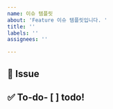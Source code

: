 ```yaml
---
name: 이슈 템플릿
about: 'Feature 이슈 템플릿입니다. '
title: ''
labels: ''
assignees: ''

---
```


## 📌  Issue<!-- 이슈에 대해 간략하게 설명해주세요 -->
## ✅  To-do<!-- 진행할 작업에 대해 적어주세요 -->- [ ] todo!
